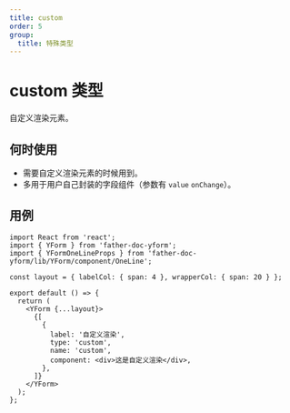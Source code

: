 ```yaml
---
title: custom
order: 5
group:
  title: 特殊类型
---
```


# custom 类型

自定义渲染元素。

## 何时使用

- 需要自定义渲染元素的时候用到。
- 多用于用户自己封装的字段组件（参数有 `value` `onChange`）。

## 用例

```tsx
import React from 'react';
import { YForm } from 'father-doc-yform';
import { YFormOneLineProps } from 'father-doc-yform/lib/YForm/component/OneLine';

const layout = { labelCol: { span: 4 }, wrapperCol: { span: 20 } };

export default () => {
  return (
    <YForm {...layout}>
      {[
        {
          label: '自定义渲染',
          type: 'custom',
          name: 'custom',
          component: <div>这是自定义渲染</div>,
        },
      ]}
    </YForm>
  );
};
```
